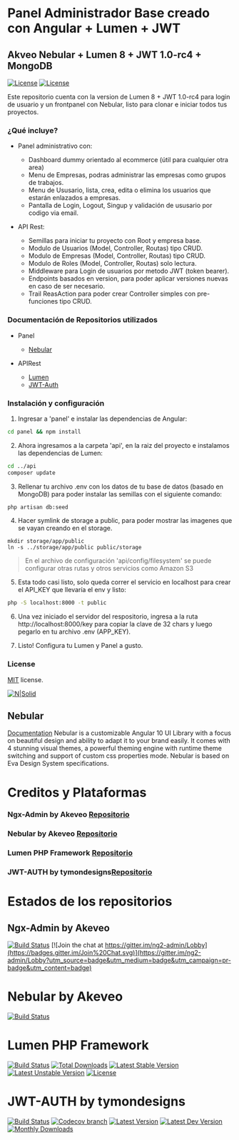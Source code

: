 # Panel Administrador Base creado con Angular + Lumen + JWT
## Akveo Nebular + Lumen 8 + JWT 1.0-rc4 + MongoDB

[![License](https://tecnomanu.com.ar/wp-content/uploads/2017/03/manucloud_creador.png)](https://tecnomanu.com.ar)
[![License](https://poser.pugx.org/laravel/lumen-framework/license.svg)](https://opensource.org/licenses/MIT)

Este repositorio cuenta con la version de Lumen 8 + JWT 1.0-rc4 para login de usuario y un frontpanel con Nebular, listo para clonar e iniciar todos tus proyectos.

### ¿Qué incluye?
- Panel administrativo con:
    - Dashboard dummy orientado al ecommerce (útil para cualquier otra area)
    - Menu de Empresas, podras administrar las empresas como grupos de trabajos.
    - Menu de Ususario, lista, crea, edita o elimina los usuarios que estarán enlazados a empresas.
    - Pantalla de Login, Logout, Singup y validación de ususario por codigo via email.

- API Rest:
    - Semillas para iniciar tu proyecto con Root y empresa base.
    - Modulo de Usuarios (Model, Controller, Routas) tipo CRUD.
    - Modulo de Empresas (Model, Controller, Routas) tipo CRUD.
    - Modulo de Roles (Model, Controller, Routas) solo lectura.
    - Middleware para Login de usuarios por metodo JWT (token bearer).
    - Endpoints basados en version, para poder aplicar versiones nuevas en caso de ser necesario.
    - Trail ReasAction para poder crear Controller simples con pre-funciones tipo CRUD.

### Documentación de Repositorios utilizados
- Panel
    - [Nebular](https://akveo.github.io/nebular/docs/getting-started/what-is-nebular?utm_campaign=nebular%20-%20home%20-%20nebular%20github%20readme&utm_source=nebular&utm_medium=referral&utm_content=documentation)
    
- APIRest
    - [Lumen](https://lumen.laravel.com/docs)
    - [JWT-Auth](https://github.com/tymondesigns/jwt-auth/wiki)

### Instalación y configuración

1. Ingresar a 'panel' e instalar las dependencias de Angular:
```sh
cd panel && npm install
```

2. Ahora ingresamos a la carpeta 'api', en la raiz del proyecto e instalamos las dependencias de Lumen:
```sh
cd ../api
composer update
```

3. Rellenar tu archivo .env con los datos de tu base de datos (basado en MongoDB) para poder instalar las semillas con el siguiente comando:
```sh
php artisan db:seed
```

4. Hacer symlink de storage a public, para poder mostrar las imagenes que se vayan creando en el storage.
```
mkdir storage/app/public
ln -s ../storage/app/public public/storage
````
> En el archivo de configuración 'api/config/filesystem' se puede configurar otras rutas y otros servicios como Amazon S3

5. Esta todo casi listo, solo queda correr el servicio en localhost para crear el API_KEY que llevaría el env y listo:
```sh
php -S localhost:8000 -t public
```

6. Una vez iniciado el servidor del respositorio, ingresa a la ruta http://localhost:8000/key para copiar la clave de 32 chars y luego pegarlo en tu archivo .env (APP_KEY).

7. Listo! Configura tu Lumen y Panel a gusto.

### License
[MIT](https://github.com/tecnomanu/ngxadmin-lumen-jwtlogin-base/blob/master/LICENSE.txt) license.

[![N|Solid](http://tecnomanu.com.ar/wp-content/uploads/2017/03/manucloud_createby.png)](https://manu.cloud)

## Nebular
[Documentation](https://akveo.github.io/nebular/docs/getting-started/what-is-nebular?utm_campaign=nebular%20-%20home%20-%20nebular%20github%20readme&utm_source=nebular&utm_medium=referral&utm_content=documentation)
Nebular is a customizable Angular 10 UI Library with a focus on beautiful design and ability to adapt it to your brand easily. It comes with 4 stunning visual themes, a powerful theming engine with runtime theme switching and support of custom css properties mode. Nebular is based on Eva Design System specifications.

# Creditos y Plataformas
### Ngx-Admin by Akeveo [Repositorio](https://github.com/akveo/ngx-admin)
### Nebular by Akeveo [Repositorio]("https://akveo.github.io/nebular)
### Lumen PHP Framework [Repositorio](https://github.com/laravel/lumen-framework)
### JWT-AUTH by tymondesigns[Repositorio](https://github.com/tymondesigns/jwt-auth)


# Estados de los repositorios

## Ngx-Admin by Akeveo
[![Build Status](https://travis-ci.org/akveo/ngx-admin.svg?branch=master)](https://travis-ci.org/akveo/ngx-admin)
[![Join the chat at https://gitter.im/ng2-admin/Lobby](https://badges.gitter.im/Join%20Chat.svg)](https://gitter.im/ng2-admin/Lobby?utm_source=badge&utm_medium=badge&utm_campaign=pr-badge&utm_content=badge)

# Nebular by Akeveo
[![Build Status](https://travis-ci.org/akveo/nebular.svg?branch=master)](https://travis-ci.org/akveo/nebular)

# Lumen PHP Framework
[![Build Status](https://travis-ci.org/laravel/lumen-framework.svg)](https://travis-ci.org/laravel/lumen-framework)
[![Total Downloads](https://poser.pugx.org/laravel/lumen-framework/d/total.svg)](https://packagist.org/packages/laravel/lumen-framework)
[![Latest Stable Version](https://poser.pugx.org/laravel/lumen-framework/v/stable.svg)](https://packagist.org/packages/laravel/lumen-framework)
[![Latest Unstable Version](https://poser.pugx.org/laravel/lumen-framework/v/unstable.svg)](https://packagist.org/packages/laravel/lumen-framework)
[![License](https://poser.pugx.org/laravel/lumen-framework/license.svg)](https://packagist.org/packages/laravel/lumen-framework)

# JWT-AUTH by tymondesigns
[![Build Status](http://img.shields.io/travis/tymondesigns/jwt-auth/master.svg?style=flat-square)](https://travis-ci.org/tymondesigns/jwt-auth)
[![Codecov branch](https://img.shields.io/codecov/c/github/tymondesigns/jwt-auth/develop.svg?style=flat-square)](https://codecov.io/github/tymondesigns/jwt-auth)
[![Latest Version](http://img.shields.io/packagist/v/tymon/jwt-auth.svg?style=flat-square)](https://packagist.org/packages/tymon/jwt-auth)
[![Latest Dev Version](https://img.shields.io/packagist/vpre/tymon/jwt-auth.svg?style=flat-square)](https://packagist.org/packages/tymon/jwt-auth#dev-develop)
[![Monthly Downloads](https://img.shields.io/packagist/dm/tymon/jwt-auth.svg?style=flat-square)](https://packagist.org/packages/tymon/jwt-auth)

